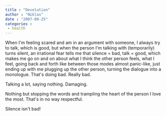 ```yaml
---
title : "Devolution"
author : "Niklas"
date : "2007-09-25"
categories : 
 - health
---
```


When I'm feeling scared and am in an argument with someone, I always try to talk, which is good, but when the person I'm talking with (temporarily) turns silent, an irrational fear tells me that silence = bad, talk = good, which makes me go on and on about what I think the other person feels, what I feel, going back and forth like between those modes almost panic-like, just ending up with me plugging up the other person, turning the dialogue into a monologue. That's doing bad. Really bad.

Talking a lot, saying nothing. Damaging.

Nothing but stopping the words and trampling the heart of the person I love the most. That's in no way respectful.

Silence isn't bad!
